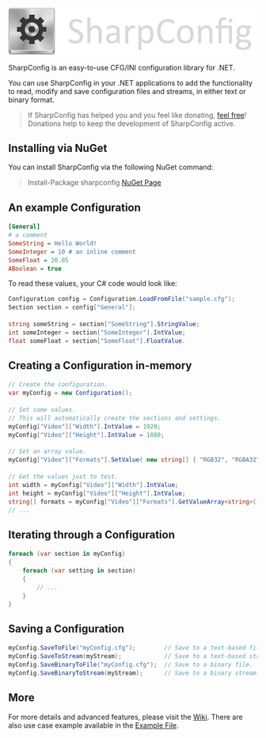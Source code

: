 ![sharpconfig_logo.png](sharpconfig_logo.png)

SharpConfig is an easy-to-use CFG/INI configuration library for .NET.

You can use SharpConfig in your .NET applications to add the functionality
to read, modify and save configuration files and streams, in either text or binary format.

> If SharpConfig has helped you and you feel like donating, [feel free](https://www.paypal.com/cgi-bin/webscr?cmd=_s-xclick&hosted_button_id=WWN94LMDN5HMC)!
> Donations help to keep the development of SharpConfig active.

Installing via NuGet
---
You can install SharpConfig via the following NuGet command:
> Install-Package sharpconfig
[NuGet Page](https://www.nuget.org/packages/sharpconfig/)



An example Configuration
---

```cfg
[General]
# a comment
SomeString = Hello World!
SomeInteger = 10 # an inline comment
SomeFloat = 20.05
ABoolean = true
```

To read these values, your C# code would look like:
```csharp
Configuration config = Configuration.LoadFromFile("sample.cfg");
Section section = config["General"];

string someString = section["SomeString"].StringValue;
int someInteger = section["SomeInteger"].IntValue;
float someFloat = section["SomeFloat"].FloatValue.
```

Creating a Configuration in-memory
---

```csharp
// Create the configuration.
var myConfig = new Configuration();

// Set some values.
// This will automatically create the sections and settings.
myConfig["Video"]["Width"].IntValue = 1920;
myConfig["Video"]["Height"].IntValue = 1080;

// Set an array value.
myConfig["Video"]["Formats"].SetValue( new string[] { "RGB32", "RGBA32" } );

// Get the values just to test.
int width = myConfig["Video"]["Width"].IntValue;
int height = myConfig["Video"]["Height"].IntValue;
string[] formats = myConfig["Video"]["Formats"].GetValueArray<string>();
// ...
```

Iterating through a Configuration
---

```csharp
foreach (var section in myConfig)
{
    foreach (var setting in section)
    {
        // ...
    }
}
```

Saving a Configuration
---

```csharp
myConfig.SaveToFile("myConfig.cfg");        // Save to a text-based file.
myConfig.SaveToStream(myStream);            // Save to a text-based stream.
myConfig.SaveBinaryToFile("myConfig.cfg");  // Save to a binary file.
myConfig.SaveBinaryToStream(myStream);      // Save to a binary stream.
```

More
---
For more details and advanced features, please visit the [Wiki](https://github.com/cemdervis/SharpConfig/wiki).
There are also use case example available in the [Example File](https://github.com/cemdervis/SharpConfig/blob/master/Example/Program.cs).
